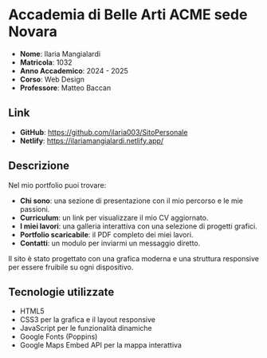 # Accademia di Belle Arti ACME sede Novara
- **Nome**: Ilaria Mangialardi
- **Matricola**: 1032
- **Anno Accademico**: 2024 - 2025
- **Corso**: Web Design
- **Professore**: Matteo Baccan
## Link
- **GitHub**: https://github.com/ilaria003/SitoPersonale
- **Netlify**: https://ilariamangialardi.netlify.app/
## Descrizione

Nel mio portfolio puoi trovare:  

- **Chi sono**: una sezione di presentazione con il mio percorso e le mie passioni.  
- **Curriculum**: un link per visualizzare il mio CV aggiornato.  
- **I miei lavori**: una galleria interattiva con una selezione di progetti grafici.  
- **Portfolio scaricabile**: il PDF completo dei miei lavori.  
- **Contatti**: un modulo per inviarmi un messaggio diretto.  

Il sito è stato progettato con una grafica moderna e una struttura responsive per essere fruibile su ogni dispositivo.

## Tecnologie utilizzate

- HTML5  
- CSS3 per la grafica e il layout responsive  
- JavaScript per le funzionalità dinamiche  
- Google Fonts (Poppins)  
- Google Maps Embed API per la mappa interattiva 
